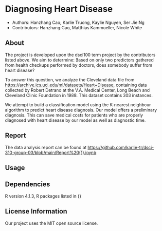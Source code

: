 # Diagnosing Heart Disease
- Authors: Hanzhang Cao, Karlie Truong, Kaylie Nguyen, Ser Jie Ng
- Contributors: Hanzhang Cao, Matthias Kammueller, Nicole White

## About
The project is developed upon the dsci100 term project by the contributors listed above. We aim to determine: Based on only two predictors gathered from health checkups performed by doctors, does somebody suffer from heart disease?

To answer this question, we analyze the Cleveland data file from https://archive.ics.uci.edu/ml/datasets/Heart+Disease, containing data collected by Robert Detrano at the V.A. Medical Center, Long Beach and Cleveland Clinic Foundation in 1988. This dataset contains 303 instances. 

We attempt to build a classification model using the K-nearest neighbour algorithm to predict heart disease diagnosis. Our model offers a preliminary diagnosis. This can save medical costs for patients who are properly diagnosed with heart disease by our model as well as diagnostic time. 

## Report
The data analysis report can be found at https://github.com/karlie-tr/dsci-310-group-03/blob/main/Report%20(1).ipynb

## Usage

## Dependencies
R version 4.1.3, R packages listed in {}

## License Information
Our project uses the MIT open source license.


